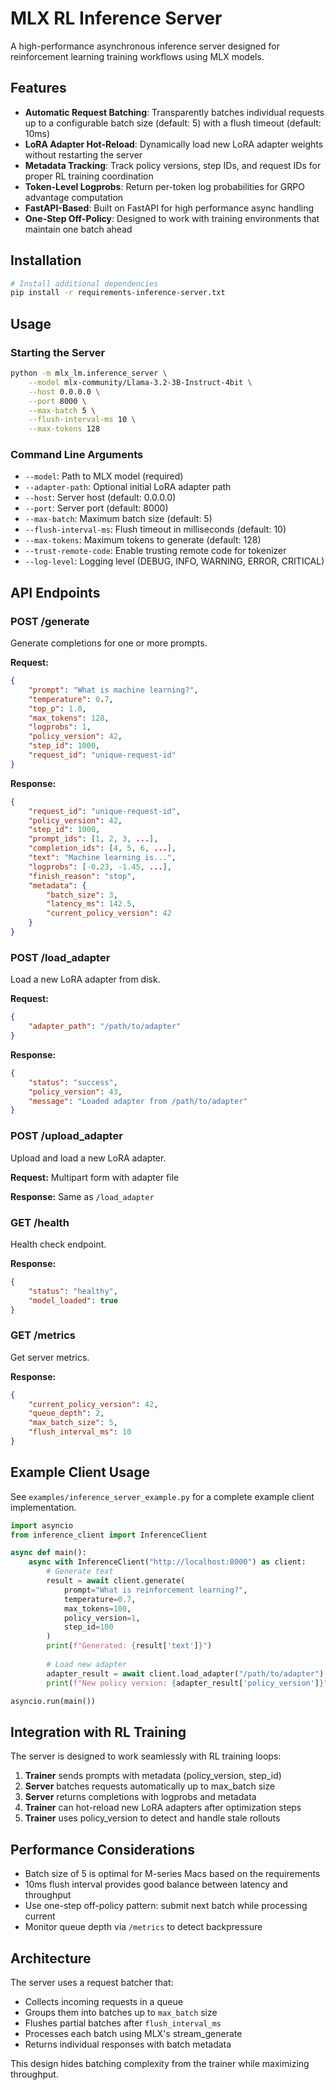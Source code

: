 # MLX RL Inference Server

A high-performance asynchronous inference server designed for reinforcement learning training workflows using MLX models.

## Features

- **Automatic Request Batching**: Transparently batches individual requests up to a configurable batch size (default: 5) with a flush timeout (default: 10ms)
- **LoRA Adapter Hot-Reload**: Dynamically load new LoRA adapter weights without restarting the server
- **Metadata Tracking**: Track policy versions, step IDs, and request IDs for proper RL training coordination
- **Token-Level Logprobs**: Return per-token log probabilities for GRPO advantage computation
- **FastAPI-Based**: Built on FastAPI for high performance async handling
- **One-Step Off-Policy**: Designed to work with training environments that maintain one batch ahead

## Installation

```bash
# Install additional dependencies
pip install -r requirements-inference-server.txt
```

## Usage

### Starting the Server

```bash
python -m mlx_lm.inference_server \
    --model mlx-community/Llama-3.2-3B-Instruct-4bit \
    --host 0.0.0.0 \
    --port 8000 \
    --max-batch 5 \
    --flush-interval-ms 10 \
    --max-tokens 128
```

### Command Line Arguments

- `--model`: Path to MLX model (required)
- `--adapter-path`: Optional initial LoRA adapter path
- `--host`: Server host (default: 0.0.0.0)
- `--port`: Server port (default: 8000)
- `--max-batch`: Maximum batch size (default: 5)
- `--flush-interval-ms`: Flush timeout in milliseconds (default: 10)
- `--max-tokens`: Maximum tokens to generate (default: 128)
- `--trust-remote-code`: Enable trusting remote code for tokenizer
- `--log-level`: Logging level (DEBUG, INFO, WARNING, ERROR, CRITICAL)

## API Endpoints

### POST /generate

Generate completions for one or more prompts.

**Request:**
```json
{
    "prompt": "What is machine learning?",
    "temperature": 0.7,
    "top_p": 1.0,
    "max_tokens": 128,
    "logprobs": 1,
    "policy_version": 42,
    "step_id": 1000,
    "request_id": "unique-request-id"
}
```

**Response:**
```json
{
    "request_id": "unique-request-id",
    "policy_version": 42,
    "step_id": 1000,
    "prompt_ids": [1, 2, 3, ...],
    "completion_ids": [4, 5, 6, ...],
    "text": "Machine learning is...",
    "logprobs": [-0.23, -1.45, ...],
    "finish_reason": "stop",
    "metadata": {
        "batch_size": 3,
        "latency_ms": 142.5,
        "current_policy_version": 42
    }
}
```

### POST /load_adapter

Load a new LoRA adapter from disk.

**Request:**
```json
{
    "adapter_path": "/path/to/adapter"
}
```

**Response:**
```json
{
    "status": "success",
    "policy_version": 43,
    "message": "Loaded adapter from /path/to/adapter"
}
```

### POST /upload_adapter

Upload and load a new LoRA adapter.

**Request:** Multipart form with adapter file

**Response:** Same as `/load_adapter`

### GET /health

Health check endpoint.

**Response:**
```json
{
    "status": "healthy",
    "model_loaded": true
}
```

### GET /metrics

Get server metrics.

**Response:**
```json
{
    "current_policy_version": 42,
    "queue_depth": 2,
    "max_batch_size": 5,
    "flush_interval_ms": 10
}
```

## Example Client Usage

See `examples/inference_server_example.py` for a complete example client implementation.

```python
import asyncio
from inference_client import InferenceClient

async def main():
    async with InferenceClient("http://localhost:8000") as client:
        # Generate text
        result = await client.generate(
            prompt="What is reinforcement learning?",
            temperature=0.7,
            max_tokens=100,
            policy_version=1,
            step_id=100
        )
        print(f"Generated: {result['text']}")
        
        # Load new adapter
        adapter_result = await client.load_adapter("/path/to/adapter")
        print(f"New policy version: {adapter_result['policy_version']}")

asyncio.run(main())
```

## Integration with RL Training

The server is designed to work seamlessly with RL training loops:

1. **Trainer** sends prompts with metadata (policy_version, step_id)
2. **Server** batches requests automatically up to max_batch size
3. **Server** returns completions with logprobs and metadata
4. **Trainer** can hot-reload new LoRA adapters after optimization steps
5. **Trainer** uses policy_version to detect and handle stale rollouts

## Performance Considerations

- Batch size of 5 is optimal for M-series Macs based on the requirements
- 10ms flush interval provides good balance between latency and throughput
- Use one-step off-policy pattern: submit next batch while processing current
- Monitor queue depth via `/metrics` to detect backpressure

## Architecture

The server uses a request batcher that:
- Collects incoming requests in a queue
- Groups them into batches up to `max_batch` size
- Flushes partial batches after `flush_interval_ms`
- Processes each batch using MLX's stream_generate
- Returns individual responses with batch metadata

This design hides batching complexity from the trainer while maximizing throughput.